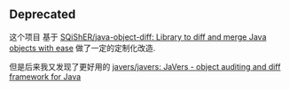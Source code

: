 ## Deprecated
这个项目 基于 [SQiShER/java-object-diff: Library to diff and merge Java objects with ease](https://github.com/SQiShER/java-object-diff/) 做了一定的定制化改造.
 
但是后来我又发现了更好用的 [javers/javers: JaVers - object auditing and diff framework for Java](https://github.com/javers/javers)